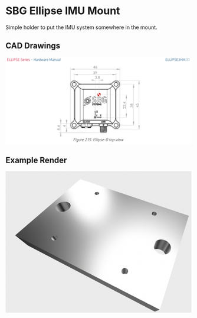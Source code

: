 # SBG Ellipse IMU Mount

Simple holder to put the IMU system somewhere in the mount.

## CAD Drawings

![cad_drawings](./cad_drawings.png)

## Example Render

![imu_mount](./sbg-ellipse-v1.png)
